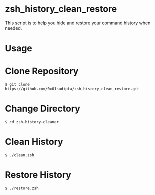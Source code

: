 # zsh_history_clean_restore
This script is to help you hide and restore your command history when needed.

# Usage
# Clone Repository
    $ git clone https://github.com/0x01sudipta/zsh_history_clean_restore.git
# Change Directory
    $ cd zsh-history-cleaner
# Clean History
    $ ./clean.zsh
# Restore History
    $ ./restore.zsh